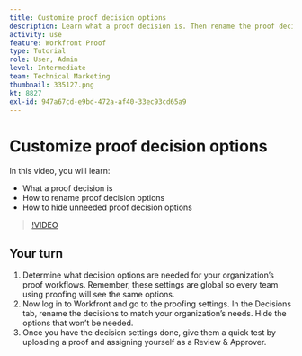 ```yaml
---
title: Customize proof decision options
description: Learn what a proof decision is. Then rename the proof decision options and hide unneeded options in the proofing system setups.
activity: use
feature: Workfront Proof
type: Tutorial
role: User, Admin
level: Intermediate
team: Technical Marketing
thumbnail: 335127.png
kt: 8827
exl-id: 947a67cd-e9bd-472a-af40-33ec93cd65a9
---
```

# Customize proof decision options

In this video, you will learn:

* What a proof decision is
* How to rename proof decision options  
* How to hide unneeded proof decision options

>[!VIDEO](https://video.tv.adobe.com/v/335127/?quality=12)

## Your turn

1. Determine what decision options are needed for your organization’s proof workflows. Remember, these settings are global so every team using proofing will see the same options.
1. Now log in to Workfront and go to the proofing settings. In the Decisions tab, rename the decisions to match your organization’s needs. Hide the options that won’t be needed.
1. Once you have the decision settings done, give them a quick test by uploading a proof and assigning yourself as a Review & Approver.


<!--
Lean More URLs
-->
